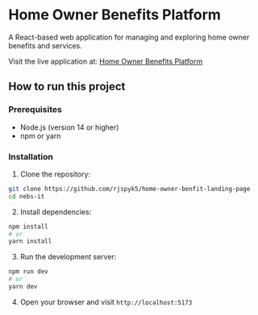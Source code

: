 # Home Owner Benefits Platform
A React-based web application for managing and exploring home owner benefits and services.

Visit the live application at: [Home Owner Benefits Platform](https://home-owner-benfit.vercel.app/)

## How to run this project

### Prerequisites
- Node.js (version 14 or higher)
- npm or yarn

### Installation

1. Clone the repository:
```bash
git clone https://github.com/rjspyk5/home-owner-benfit-landing-page
cd nebs-it
```

2. Install dependencies:
```bash
npm install
# or
yarn install
```

3. Run the development server:
```bash
npm run dev
# or
yarn dev
```

4. Open your browser and visit `http://localhost:5173`
